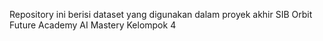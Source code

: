 Repository ini berisi dataset yang digunakan dalam proyek akhir SIB Orbit Future Academy AI Mastery Kelompok 4
